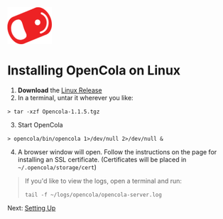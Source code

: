 <img src="../../img/pull-tab.svg" width="100" />

# Installing OpenCola on Linux

1. <strong>Download</strong> the [Linux Release](../../release/OpenCola-1.1.5.tgz)
2. In a terminal, untar it wherever you like:
```
> tar -xzf Opencola-1.1.5.tgz
```
3. Start OpenCola
```
> opencola/bin/opencola 1>/dev/null 2>/dev/null &
```        
4. A browser window will open. Follow the instructions on the page for installing an SSL certificate. (Certificates will be placed in ```~/.opencola/storage/cert```)


> If you'd like to view the logs, open a terminal and run:
> ```
> tail -f ~/logs/opencola/opencola-server.log
> ```

Next: [Setting Up](../setting-up.md)